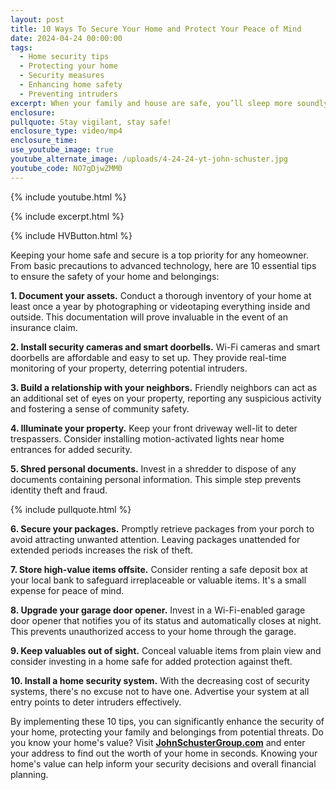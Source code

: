 ```yaml
---
layout: post
title: 10 Ways To Secure Your Home and Protect Your Peace of Mind
date: 2024-04-24 00:00:00
tags:
  - Home security tips
  - Protecting your home
  - Security measures
  - Enhancing home safety
  - Preventing intruders
excerpt: When your family and house are safe, you’ll sleep more soundly.
enclosure:
pullquote: Stay vigilant, stay safe!
enclosure_type: video/mp4
enclosure_time:
use_youtube_image: true
youtube_alternate_image: /uploads/4-24-24-yt-john-schuster.jpg
youtube_code: NO7gDjwZMM0
---
```

{% include youtube.html %}

{% include excerpt.html %}

{% include HVButton.html %}

Keeping your home safe and secure is a top priority for any homeowner. From basic precautions to advanced technology, here are 10 essential tips to ensure the safety of your home and belongings:

**1\. Document your assets.** Conduct a thorough inventory of your home at least once a year by photographing or videotaping everything inside and outside. This documentation will prove invaluable in the event of an insurance claim.

**2\. Install security cameras and smart doorbells.** Wi-Fi cameras and smart doorbells are affordable and easy to set up. They provide real-time monitoring of your property, deterring potential intruders.

**3\. Build a relationship with your neighbors.** Friendly neighbors can act as an additional set of eyes on your property, reporting any suspicious activity and fostering a sense of community safety.

**4\. Illuminate your property.** Keep your front driveway well-lit to deter trespassers. Consider installing motion-activated lights near home entrances for added security.

**5\. Shred personal documents.** Invest in a shredder to dispose of any documents containing personal information. This simple step prevents identity theft and fraud.

{% include pullquote.html %}

**6\. Secure your packages.** Promptly retrieve packages from your porch to avoid attracting unwanted attention. Leaving packages unattended for extended periods increases the risk of theft.

**7\. Store high-value items offsite.** Consider renting a safe deposit box at your local bank to safeguard irreplaceable or valuable items. It's a small expense for peace of mind.

**8\. Upgrade your garage door opener.** Invest in a Wi-Fi-enabled garage door opener that notifies you of its status and automatically closes at night. This prevents unauthorized access to your home through the garage.

**9\. Keep valuables out of sight.** Conceal valuable items from plain view and consider investing in a home safe for added protection against theft.

**10\. Install a home security system.** With the decreasing cost of security systems, there's no excuse not to have one. Advertise your system at all entry points to deter intruders effectively.

By implementing these 10 tips, you can significantly enhance the security of your home, protecting your family and belongings from potential threats. Do you know your home's value? Visit [**JohnSchusterGroup.com**](http://johnschustergroup.com) and enter your address to find out the worth of your home in seconds. Knowing your home's value can help inform your security decisions and overall financial planning.